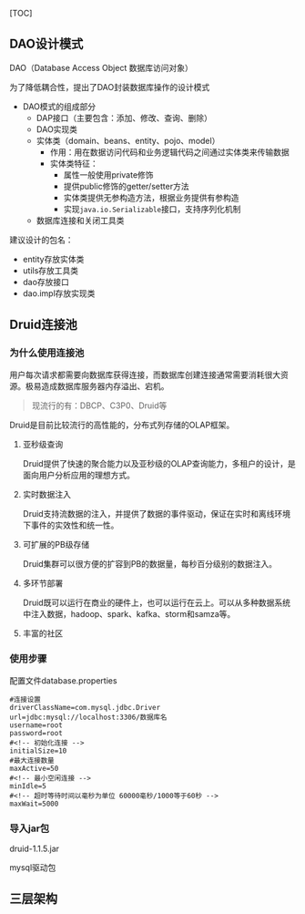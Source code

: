 [TOC]

## DAO设计模式

DAO（Database Access Object 数据库访问对象）

为了降低耦合性，提出了DAO封装数据库操作的设计模式

- DAO模式的组成部分
  - DAP接口（主要包含：添加、修改、查询、删除）
  - DAO实现类
  - 实体类（domain、beans、entity、pojo、model）
    * 作用：用在数据访问代码和业务逻辑代码之间通过实体类来传输数据
    * 实体类特征：
      + 属性一般使用private修饰
      + 提供public修饰的getter/setter方法
      + 实体类提供无参构造方法，根据业务提供有参构造
      + 实现`java.io.Serializable`接口，支持序列化机制
  - 数据库连接和关闭工具类



建议设计的包名：

- entity存放实体类
- utils存放工具类
- dao存放接口
- dao.impl存放实现类

## Druid连接池

### 为什么使用连接池

用户每次请求都需要向数据库获得连接，而数据库创建连接通常需要消耗很大资源。极易造成数据库服务器内存溢出、宕机。

> 现流行的有：DBCP、C3P0、Druid等

Druid是目前比较流行的高性能的，分布式列存储的OLAP框架。

1. 亚秒级查询

   Druid提供了快速的聚合能力以及亚秒级的OLAP查询能力，多租户的设计，是面向用户分析应用的理想方式。

2. 实时数据注入

   Druid支持流数据的注入，并提供了数据的事件驱动，保证在实时和离线环境下事件的实效性和统一性。

3. 可扩展的PB级存储

   Druid集群可以很方便的扩容到PB的数据量，每秒百分级别的数据注入。

4. 多环节部署

   Druid既可以运行在商业的硬件上，也可以运行在云上。可以从多种数据系统中注入数据，hadoop、spark、kafka、storm和samza等。

5. 丰富的社区



### 使用步骤

配置文件database.properties

```properties
#连接设置
driverClassName=com.mysql.jdbc.Driver
url=jdbc:mysql://localhost:3306/数据库名
username=root
password=root
#<!-- 初始化连接 -->
initialSize=10
#最大连接数量
maxActive=50
#<!-- 最小空闲连接 -->
minIdle=5
#<!-- 超时等待时间以毫秒为单位 60000毫秒/1000等于60秒 -->
maxWait=5000
```



### 导入jar包

druid-1.1.5.jar

mysql驱动包



## 三层架构

